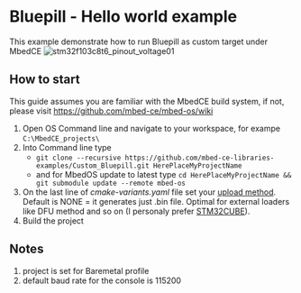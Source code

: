 <!--
  If you have any question about this then raise an issue at https://github.com/mbed-ce-libraries-examples/LibraryTemplate/issues
  
  Under this block replace the text with a name of new library and some short description.
-->
# Bluepill - Hello world example
This example demonstrate how to run Bluepill as custom target under MbedCE
![stm32f103c8t6_pinout_voltage01](https://github.com/user-attachments/assets/d2a98f4a-a873-4296-9622-f715067ff497)

<!--
  Under this block edit How to start with the library under MbedCE
-->
## How to start
This guide assumes you are familiar with the MbedCE build system, if not, please visit https://github.com/mbed-ce/mbed-os/wiki
1. Open OS Command line and navigate to your workspace, for exampe `C:\MbedCE_projects\`
2. Into Command line type
    - `git clone --recursive https://github.com/mbed-ce-libraries-examples/Custom_Bluepill.git HerePlaceMyProjectName`
    - and for MbedOS update to latest type `cd HerePlaceMyProjectName && git submodule update --remote mbed-os` 
4. On the last line of *cmake-variants.yaml* file set your [upload method](https://github.com/mbed-ce/mbed-os/wiki/Upload-Methods). Default is NONE = it generates just .bin file. Optimal for external loaders like DFU method and so on (I personaly prefer [STM32CUBE](https://github.com/mbed-ce/mbed-os/wiki/Upload-Methods#stm32cube)). 
5. Build the project

## Notes
1. project is set for Baremetal profile
2. default baud rate for the console is 115200
